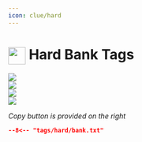 ```yaml
---
icon: clue/hard
---
```


# <img style="vertical-align:middle" src="https://oldschool.runescape.wiki/images/Clue_scroll_%28hard%29_detail.png" width="35"> Hard Bank Tags

<div class="main-container" onclick="window.open('https://oldschool.runescape.wiki/w/User:Thelope#Hard', '_blank').focus();">
    <div class="left-container">
    <img src="../images/equipment/hard.png" />
    </div>
    <div class="left-container">
        <img src="../images/inventory/hard.png" />
    </div>
    <div class="right-container">
        <div class="half-container-top">
            <img class="icon" src="https://oldschool.runescape.wiki/images/Lunar_spellbook.png" />
        </div>
        <div class="half-container-bottom">
            <img src="../images/pouch/lunar.png" />
        </div>
    </div>
</div>

_Copy button is provided on the right_
``` json title=""
--8<-- "tags/hard/bank.txt"
```